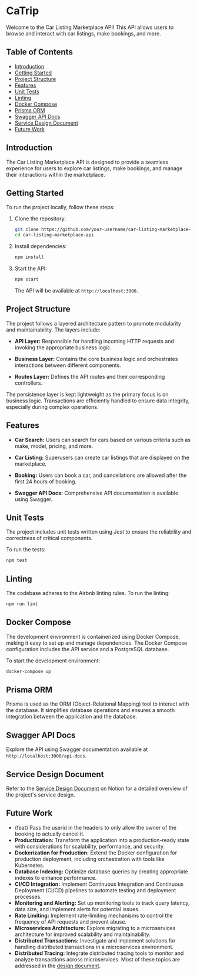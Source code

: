 # CaTrip

Welcome to the Car Listing Marketplace API! This API allows users to browse and interact with car listings, make bookings, and more.

## Table of Contents

- [Introduction](#introduction)
- [Getting Started](#getting-started)
- [Project Structure](#project-structure)
- [Features](#features)
- [Unit Tests](#unit-tests)
- [Linting](#linting)
- [Docker Compose](#docker-compose)
- [Prisma ORM](#prisma-orm)
- [Swagger API Docs](#swagger-api-docs)
- [Service Design Document](#service-design-document)
- [Future Work](#future-work)

## Introduction

The Car Listing Marketplace API is designed to provide a seamless experience for users to explore car listings, make bookings, and manage their interactions within the marketplace.

## Getting Started

To run the project locally, follow these steps:

1. Clone the repository:

   ```bash
   git clone https://github.com/your-username/car-listing-marketplace-api.git
   cd car-listing-marketplace-api
   ```

2. Install dependencies:

   ```bash
   npm install
   ```

3. Start the API:

   ```bash
   npm start
   ```

   The API will be available at `http://localhost:3000`.

## Project Structure

The project follows a layered architecture pattern to promote modularity and maintainability. The layers include:

- **API Layer:** Responsible for handling incoming HTTP requests and invoking the appropriate business logic.

- **Business Layer:** Contains the core business logic and orchestrates interactions between different components.

- **Routes Layer:** Defines the API routes and their corresponding controllers.

The persistence layer is kept lightweight as the primary focus is on business logic. Transactions are efficiently handled to ensure data integrity, especially during complex operations.

## Features

- **Car Search:** Users can search for cars based on various criteria such as make, model, pricing, and more.

- **Car Listing:** Superusers can create car listings that are displayed on the marketplace.

- **Booking:** Users can book a car, and cancellations are allowed after the first 24 hours of booking.

- **Swagger API Docs:** Comprehensive API documentation is available using Swagger.

## Unit Tests

The project includes unit tests written using Jest to ensure the reliability and correctness of critical components.

To run the tests:

```bash
npm test
```

## Linting

The codebase adheres to the Airbnb linting rules. To run the linting:

```bash
npm run lint
```

## Docker Compose

The development environment is containerized using Docker Compose, making it easy to set up and manage dependencies. The Docker Compose configuration includes the API service and a PostgreSQL database.

To start the development environment:

```bash
docker-compose up
```

## Prisma ORM

Prisma is used as the ORM (Object-Relational Mapping) tool to interact with the database. It simplifies database operations and ensures a smooth integration between the application and the database.

## Swagger API Docs

Explore the API using Swagger documentation available at `http://localhost:3000/api-docs`.

## Service Design Document

Refer to the [Service Design Document](https://bit.ly/catrip-sys-design) on Notion for a detailed overview of the project's service design.

## Future Work
- (feat) Pass the userid in the headers to only allow the owner of the booking to actually cancel it.
- **Productization:** Transform the application into a production-ready state with considerations for scalability, performance, and security.
- **Dockerization for Production:** Extend the Docker configuration for production deployment, including orchestration with tools like Kubernetes.
- **Database Indexing:** Optimize database queries by creating appropriate indexes to enhance performance.
- **CI/CD Integration:** Implement Continuous Integration and Continuous Deployment (CI/CD) pipelines to automate testing and deployment processes.
- **Monitoring and Alerting:** Set up monitoring tools to track query latency, data size, and implement alerts for potential issues.
- **Rate Limiting:** Implement rate-limiting mechanisms to control the frequency of API requests and prevent abuse.
- **Microservices Architecture:** Explore migrating to a microservices architecture for improved scalability and maintainability.
- **Distributed Transactions:** Investigate and implement solutions for handling distributed transactions in a microservices environment.
- **Distributed Tracing:** Integrate distributed tracing tools to monitor and analyze transactions across microservices.
  Most of these topics are addressed in the [design document](https://bit.ly/catrip-sys-design).
```